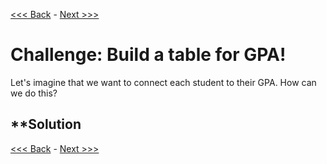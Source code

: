 [<<< Back](5-foreignkeys.md) - [Next >>>](7-commonqueries.md)  

# Challenge: Build a table for GPA!

Let's imagine that we want to connect each student to their GPA. How can we do this?

 
  




## **Solution 
 

[<<< Back](5-foreignkeys.md) - [Next >>>](7-commonqueries.md)  
